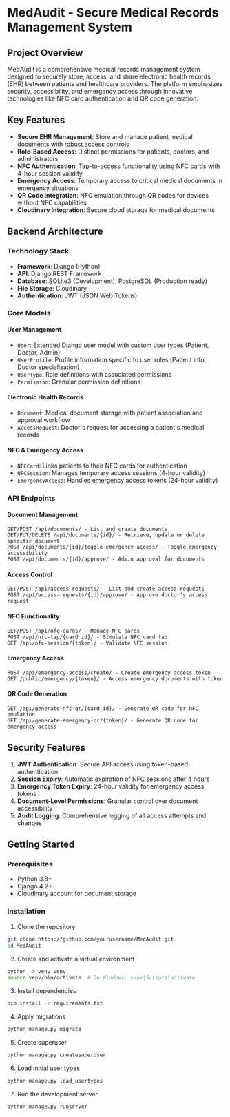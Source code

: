 # MedAudit - Secure Medical Records Management System

## Project Overview

MedAudit is a comprehensive medical records management system designed to securely store, access, and share electronic health records (EHR) between patients and healthcare providers. The platform emphasizes security, accessibility, and emergency access through innovative technologies like NFC card authentication and QR code generation.

## Key Features

- **Secure EHR Management**: Store and manage patient medical documents with robust access controls
- **Role-Based Access**: Distinct permissions for patients, doctors, and administrators
- **NFC Authentication**: Tap-to-access functionality using NFC cards with 4-hour session validity
- **Emergency Access**: Temporary access to critical medical documents in emergency situations
- **QR Code Integration**: NFC emulation through QR codes for devices without NFC capabilities
- **Cloudinary Integration**: Secure cloud storage for medical documents

## Backend Architecture

### Technology Stack
- **Framework**: Django (Python)
- **API**: Django REST Framework
- **Database**: SQLite3 (Development), PostgreSQL (Production ready)
- **File Storage**: Cloudinary
- **Authentication**: JWT (JSON Web Tokens)

### Core Models

#### User Management
- `User`: Extended Django user model with custom user types (Patient, Doctor, Admin)
- `UserProfile`: Profile information specific to user roles (Patient info, Doctor specialization)
- `UserType`: Role definitions with associated permissions
- `Permission`: Granular permission definitions

#### Electronic Health Records
- `Document`: Medical document storage with patient association and approval workflow
- `AccessRequest`: Doctor's request for accessing a patient's medical records

#### NFC & Emergency Access
- `NFCCard`: Links patients to their NFC cards for authentication
- `NFCSession`: Manages temporary access sessions (4-hour validity)
- `EmergencyAccess`: Handles emergency access tokens (24-hour validity)

### API Endpoints

#### Document Management
```
GET/POST /api/documents/ - List and create documents
GET/PUT/DELETE /api/documents/{id}/ - Retrieve, update or delete specific document
POST /api/documents/{id}/toggle_emergency_access/ - Toggle emergency accessibility
POST /api/documents/{id}/approve/ - Admin approval for documents
```

#### Access Control
```
GET/POST /api/access-requests/ - List and create access requests
POST /api/access-requests/{id}/approve/ - Approve doctor's access request
```

#### NFC Functionality
```
GET/POST /api/nfc-cards/ - Manage NFC cards
POST /api/nfc-tap/{card_id}/ - Simulate NFC card tap
GET /api/nfc-session/{token}/ - Validate NFC session
```

#### Emergency Access
```
POST /api/emergency-access/create/ - Create emergency access token
GET /public/emergency/{token}/ - Access emergency documents with token
```

#### QR Code Generation
```
GET /api/generate-nfc-qr/{card_id}/ - Generate QR code for NFC emulation
GET /api/generate-emergency-qr/{token}/ - Generate QR code for emergency access
```

## Security Features

1. **JWT Authentication**: Secure API access using token-based authentication
2. **Session Expiry**: Automatic expiration of NFC sessions after 4 hours
3. **Emergency Token Expiry**: 24-hour validity for emergency access tokens
4. **Document-Level Permissions**: Granular control over document accessibility
5. **Audit Logging**: Comprehensive logging of all access attempts and changes


## Getting Started

### Prerequisites
- Python 3.8+
- Django 4.2+
- Cloudinary account for document storage

### Installation

1. Clone the repository
```bash
git clone https://github.com/yourusername/MedAudit.git
cd MedAudit
```

2. Create and activate a virtual environment
```bash
python -m venv venv
source venv/bin/activate  # On Windows: venv\Scripts\activate
```

3. Install dependencies
```bash
pip install -r requirements.txt
```

4. Apply migrations
```bash
python manage.py migrate
```

5. Create superuser
```bash
python manage.py createsuperuser
```

6. Load initial user types
```bash
python manage.py load_usertypes
```

7. Run the development server
```bash
python manage.py runserver
```

